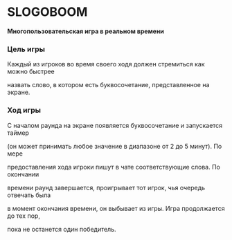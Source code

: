 ﻿# SLOGOBOOM

**Многопользовательская игра в реальном времени**

### Цель игры

Каждый из игроков во время своего ходя должен стремиться как можно быстрее

назвать слово, в котором есть буквосочетание, представленное на экране.

### Ход игры

С началом раунда на экране появляется буквосочетание и запускается таймер

(он может принимать любое значение в диапазоне от 2 до 5 минут). По мере

предоставления хода игроки пишут в чате соответствующие слова. По окончании

времени раунд завершается, проигрывает тот игрок, чья очередь отвечать была

в момент окончания времени, он выбывает из игры. Игра продолжается до тех пор, 

пока не останется один победитель.

